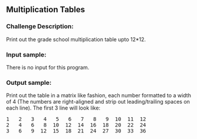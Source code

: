 <h2>Multiplication Tables</h2>

<h3>Challenge Description:</h3>

<p>
    Print out the grade school multiplication table upto 12*12.
</p>

<h3>Input sample:</h3>
<p>
    There is no input for this program.
</p>

<h3>Output sample:</h3>

<p>
    Print out the table in a matrix like fashion, each number formatted
    to a width of 4 (The numbers are right-aligned and strip out
    leading/trailing spaces on each line). The first 3 line will look like:
</p>

<pre>1   2   3   4   5   6   7   8   9  10  11  12
2   4   6   8  10  12  14  16  18  20  22  24
3   6   9  12  15  18  21  24  27  30  33  36
</pre>